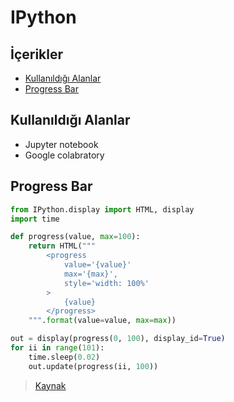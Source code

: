 # IPython <!-- omit in toc -->

## İçerikler <!-- omit in toc -->

- [Kullanıldığı Alanlar](#kullan%C4%B1ld%C4%B1%C4%9F%C4%B1-alanlar)
- [Progress Bar](#progress-bar)

## Kullanıldığı Alanlar

- Jupyter notebook
- Google colabratory

## Progress Bar

```py
from IPython.display import HTML, display
import time

def progress(value, max=100):
    return HTML("""
        <progress
            value='{value}'
            max='{max}',
            style='width: 100%'
        >
            {value}
        </progress>
    """.format(value=value, max=max))

out = display(progress(0, 100), display_id=True)
for ii in range(101):
    time.sleep(0.02)
    out.update(progress(ii, 100))
```

> [Kaynak](https://stackoverflow.com/questions/46939393/how-do-i-use-updatable-displays-on-colab)
